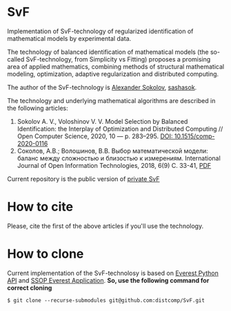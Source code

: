 # SvF
Implementation of SvF-technology of regularized identification of mathematical models by experimental data.

The technology of balanced identification of mathematical models (the so-called SvF-technology, from Simplicity vs Fitting) proposes a promising area of applied mathematics, combining methods of structural mathematical modeling, optimization, adaptive regularization and distributed computing.

The author of the SvF-technology is [Alexander Sokolov](https://scholar.google.ru/citations?user=mtE_u_YAAAAJ&hl=en&oi=sra), [sashasok](https://gitlab.com/sashasok).

The technology and underlying mathematical algorithms are described in the following articles:
1. Sokolov A. V., Voloshinov V. V. Model Selection by Balanced Identification: the Interplay of Optimization and Distributed Computing // Open Computer Science, 2020, 10 — p. 283–295. [DOI: 10.1515/comp-2020-0116](https://doi.org/10.1515/comp-2020-0116)
2. Соколов, А.В.; Волошинов, В.В. Выбор математической модели: баланс между сложностью и близостью к измерениям. International Journal of Open Information
Technologies, 2018, 6(9) C. 33-41, [PDF](http://injoit.org/index.php/j1/article/view/612) 

Current repository is the public version of [private SvF](https://gitlab.com/sashasok/svf)

# How to cite
Please, cite the first of the above articles if you'll use the technology.

# How to clone
Current implementation of the SvF-technolosy is based on [Everest Python API](https://gitlab.com/everest/python-api) and [SSOP Everest Application](https://optmod.distcomp.org/apps/vladimirv/solve-set-opt-probs). **So, use the following command for correct cloning**

`$ git clone --recurse-submodules git@github.com:distcomp/SvF.git`
